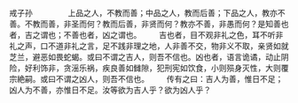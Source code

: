 戒子孙
　　
　　上品之人，不教而善；中品之人，教而后善；下品之人，教亦不善。不教而善，非圣而何？教而后善，非贤而何？教亦不善，非愚而何？是知善也者，吉之谓也；不善也者，凶之谓也。
　　吉也者，目不观非礼之色，耳不听非礼之声，口不道非礼之言，足不践非理之地，人非善不交，物非义不取，亲贤如就芝兰，避恶如畏蛇蝎。或曰不谓之吉人，则吾不信也。凶也者，语言诡谲，动止阴险，好利饰非，贪滛乐祸，疾良善如雠隙，犯刑宪如饮食，小则殒身灭性，大则覆宗絶嗣。或曰不谓之凶人，则吾不信也。
　　传有之曰：吉人为善，惟日不足；凶人为不善，亦惟日不足。汝等欲为吉人乎？欲为凶人乎？
　　
